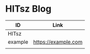 # HITsz Blog

| ID      | Link                |
| ------- | ------------------- |
| HITsz   |                     |
| example | https://example.com |
|         |                     |

